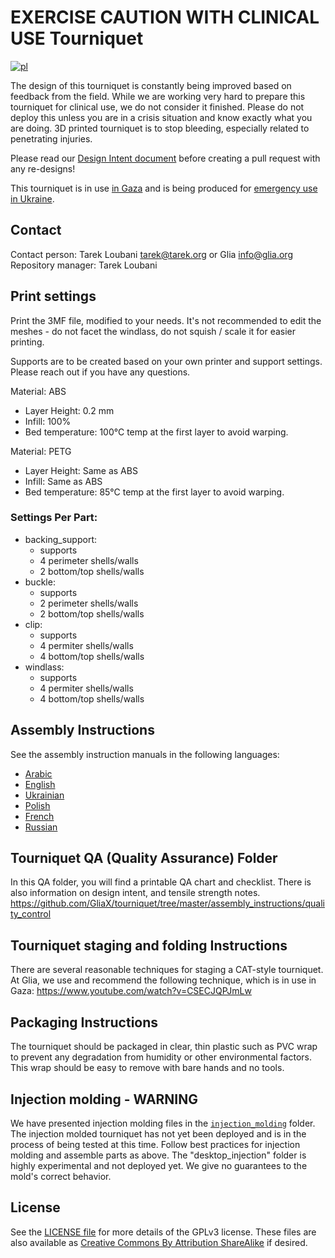 # EXERCISE CAUTION WITH CLINICAL USE Tourniquet
[![pl](https://img.shields.io/badge/lang-pl-red.svg)](README.pl.md)

The design of this tourniquet is constantly being improved based on feedback from the field. While we are working very hard to prepare this tourniquet for clinical use, we do not consider it finished. Please do not deploy this unless you are in a crisis situation and know exactly what you are doing. 3D printed tourniquet is to stop bleeding, especially related to penetrating injuries.

Please read our [Design Intent document](https://github.com/GliaX/tourniquet/blob/master/assembly_instructions/quality_control/design_intent.md) before creating a pull request with any re-designs!

This tourniquet is in use [in Gaza](https://trklou.medium.com/3d-printed-open-source-tourniquet-rationale-failure-analysis-and-proposed-next-steps-of-the-glia-97e8441b4c5a) and is being produced for [emergency use in Ukraine](https://trklou.medium.com/glias-gaza-tourniquet-is-ready-for-emergency-use-in-ukraine-make-some-if-you-can-ef5f83260b7c).

## Contact
Contact person: Tarek Loubani <tarek@tarek.org> or Glia <info@glia.org>
Repository manager: Tarek Loubani

## Print settings
Print the 3MF file, modified to your needs. It's not recommended to edit the meshes - do not facet the windlass, do not squish / scale it for easier printing.

Supports are to be created based on your own printer and support settings. Please reach out if you have any questions.

Material: ABS
* Layer Height: 0.2 mm
* Infill: 100%
* Bed temperature: 100°C temp at the first layer to avoid warping.

Material: PETG
* Layer Height: Same as ABS
* Infill: Same as ABS
* Bed temperature: 85°C temp at the first layer to avoid warping.


### Settings Per Part:
* backing_support:
  * supports
  * 4 perimeter shells/walls
  * 2 bottom/top shells/walls
* buckle:
  * supports
  * 2 perimeter shells/walls
  * 2 bottom/top shells/walls
* clip:
  * supports
  * 4 permiter shells/walls
  * 4 bottom/top shells/walls
* windlass:
  * supports
  * 4 permiter shells/walls
  * 4 bottom/top shells/walls

## Assembly Instructions
See the assembly instruction manuals in the following languages:
* [Arabic](assembly_instructions/INSTRUCTIONS_AR.md)
* [English](assembly_instructions/INSTRUCTIONS_EN.md)
* [Ukrainian](assembly_instructions/INSTRUCTIONS_UA.md)
* [Polish](assembly_instructions/INSTRUCTIONS_PL.md)
* [French](assembly_instructions/INSTRUCTIONS_FR.md)
* [Russian](assembly_instructions/INSTRUCTIONS_RU.md)

## Tourniquet QA (Quality Assurance) Folder
In this QA folder, you will find a printable QA chart and checklist. There is also information on design intent, and tensile strength notes. 
https://github.com/GliaX/tourniquet/tree/master/assembly_instructions/quality_control

## Tourniquet staging and folding Instructions
There are several reasonable techniques for staging a CAT-style tourniquet. At Glia, we use and recommend the following technique, which is in use in Gaza: https://www.youtube.com/watch?v=CSECJQPJmLw

## Packaging Instructions
The tourniquet should be packaged in clear, thin plastic such as PVC wrap to prevent any degradation from humidity or other environmental factors. This wrap should be easy to remove with bare hands and no tools.

## Injection molding - WARNING
We have presented injection molding files in the [`injection_molding`](injection_molding) folder. The injection molded tourniquet has not yet been deployed and is in the process of being tested at this time. Follow best practices for injection molding and assemble parts as above.
The "desktop_injection" folder is highly experimental and not deployed yet. We give no guarantees to the mold's correct behavior. 


## License
See the [LICENSE file](LICENSE) for more details of the GPLv3 license. These files are also available as [Creative Commons By Attribution ShareAlike](https://creativecommons.org/licenses/by-sa/4.0/) if desired.
